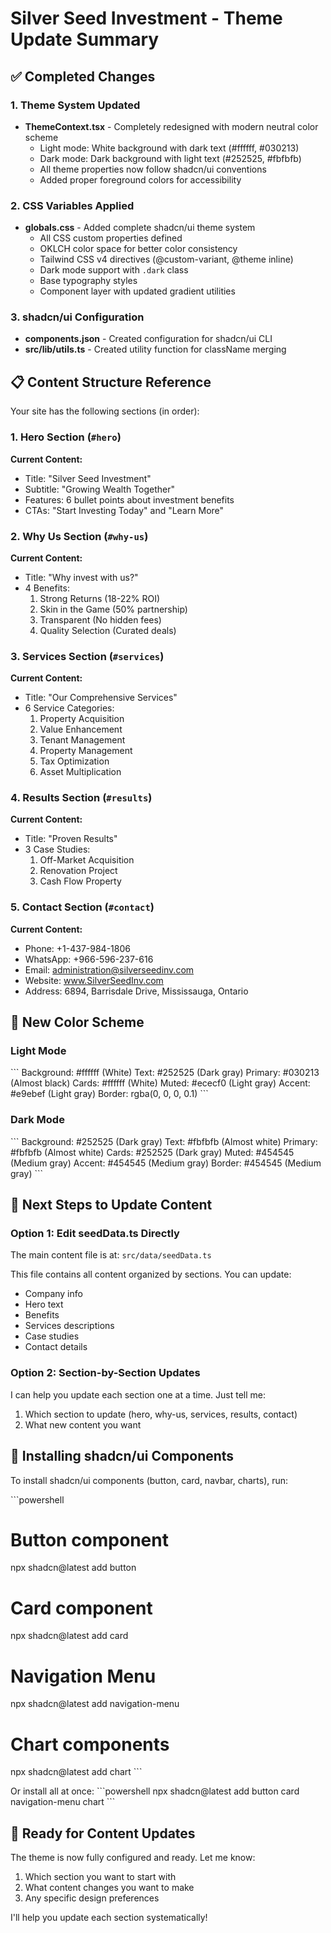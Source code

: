 # Silver Seed Investment - Theme Update Summary

## ✅ Completed Changes

### 1. Theme System Updated

- **ThemeContext.tsx** - Completely redesigned with modern neutral color scheme
  - Light mode: White background with dark text (#ffffff, #030213)
  - Dark mode: Dark background with light text (#252525, #fbfbfb)
  - All theme properties now follow shadcn/ui conventions
  - Added proper foreground colors for accessibility

### 2. CSS Variables Applied

- **globals.css** - Added complete shadcn/ui theme system
  - All CSS custom properties defined
  - OKLCH color space for better color consistency
  - Tailwind CSS v4 directives (@custom-variant, @theme inline)
  - Dark mode support with `.dark` class
  - Base typography styles
  - Component layer with updated gradient utilities

### 3. shadcn/ui Configuration

- **components.json** - Created configuration for shadcn/ui CLI
- **src/lib/utils.ts** - Created utility function for className merging

## 📋 Content Structure Reference

Your site has the following sections (in order):

### 1. **Hero Section** (`#hero`)

**Current Content:**

- Title: "Silver Seed Investment"
- Subtitle: "Growing Wealth Together"
- Features: 6 bullet points about investment benefits
- CTAs: "Start Investing Today" and "Learn More"

### 2. **Why Us Section** (`#why-us`)

**Current Content:**

- Title: "Why invest with us?"
- 4 Benefits:
  1. Strong Returns (18-22% ROI)
  2. Skin in the Game (50% partnership)
  3. Transparent (No hidden fees)
  4. Quality Selection (Curated deals)

### 3. **Services Section** (`#services`)

**Current Content:**

- Title: "Our Comprehensive Services"
- 6 Service Categories:
  1. Property Acquisition
  2. Value Enhancement
  3. Tenant Management
  4. Property Management
  5. Tax Optimization
  6. Asset Multiplication

### 4. **Results Section** (`#results`)

**Current Content:**

- Title: "Proven Results"
- 3 Case Studies:
  1. Off-Market Acquisition
  2. Renovation Project
  3. Cash Flow Property

### 5. **Contact Section** (`#contact`)

**Current Content:**

- Phone: +1-437-984-1806
- WhatsApp: +966-596-237-616
- Email: administration@silverseedinv.com
- Website: www.SilverSeedInv.com
- Address: 6894, Barrisdale Drive, Mississauga, Ontario

## 🎨 New Color Scheme

### Light Mode

\`\`\`
Background: #ffffff (White)
Text: #252525 (Dark gray)
Primary: #030213 (Almost black)
Cards: #ffffff (White)
Muted: #ececf0 (Light gray)
Accent: #e9ebef (Light gray)
Border: rgba(0, 0, 0, 0.1)
\`\`\`

### Dark Mode

\`\`\`
Background: #252525 (Dark gray)
Text: #fbfbfb (Almost white)
Primary: #fbfbfb (Almost white)
Cards: #252525 (Dark gray)
Muted: #454545 (Medium gray)
Accent: #454545 (Medium gray)
Border: #454545 (Medium gray)
\`\`\`

## 📝 Next Steps to Update Content

### Option 1: Edit seedData.ts Directly

The main content file is at:
`src/data/seedData.ts`

This file contains all content organized by sections. You can update:

- Company info
- Hero text
- Benefits
- Services descriptions
- Case studies
- Contact details

### Option 2: Section-by-Section Updates

I can help you update each section one at a time. Just tell me:

1. Which section to update (hero, why-us, services, results, contact)
2. What new content you want

## 🎯 Installing shadcn/ui Components

To install shadcn/ui components (button, card, navbar, charts), run:

\`\`\`powershell

# Button component

npx shadcn@latest add button

# Card component

npx shadcn@latest add card

# Navigation Menu

npx shadcn@latest add navigation-menu

# Chart components

npx shadcn@latest add chart
\`\`\`

Or install all at once:
\`\`\`powershell
npx shadcn@latest add button card navigation-menu chart
\`\`\`

## 🚀 Ready for Content Updates

The theme is now fully configured and ready. Let me know:

1. Which section you want to start with
2. What content changes you want to make
3. Any specific design preferences

I'll help you update each section systematically!
